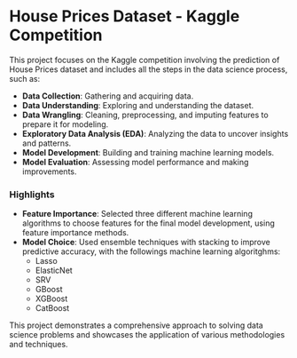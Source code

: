 # House Prices Dataset - Kaggle Competition

This project focuses on the Kaggle competition involving the prediction of House Prices dataset and includes all the steps in the data science process, such as:

- **Data Collection**: Gathering and acquiring data.
- **Data Understanding**: Exploring and understanding the dataset.
- **Data Wrangling**: Cleaning, preprocessing, and imputing features to prepare it for modeling.
- **Exploratory Data Analysis (EDA)**: Analyzing the data to uncover insights and patterns.
- **Model Development**: Building and training machine learning models.
- **Model Evaluation**: Assessing model performance and making improvements.

### Highlights

- **Feature Importance**: Selected three different machine learning algorithms to choose features for the final model development, using feature importance methods.
- **Model Choice**: Used ensemble techniques with stacking to improve predictive accuracy, with the followings machine learning algoritghms:
  - Lasso
  - ElasticNet
  - SRV
  - GBoost
  - XGBoost
  - CatBoost

This project demonstrates a comprehensive approach to solving data science problems and showcases the application of various methodologies and techniques.
